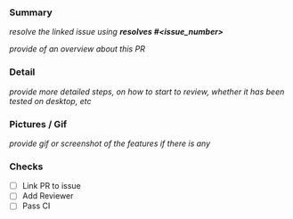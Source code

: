 ### Summary

_resolve the linked issue using **resolves #<issue_number>**_

_provide of an overview about this PR_

### Detail

_provide more detailed steps, on how to start to review, whether it has been tested on desktop, etc_

### Pictures / Gif

_provide gif or screenshot of the features if there is any_

### Checks

- [ ] Link PR to issue
- [ ] Add Reviewer
- [ ] Pass CI

